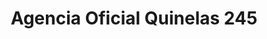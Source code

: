 ---
title: "Agencia Oficial Quinelas 245"
url: /posadas/agencia-oficial-quinelas-245/
shop: lotería
---